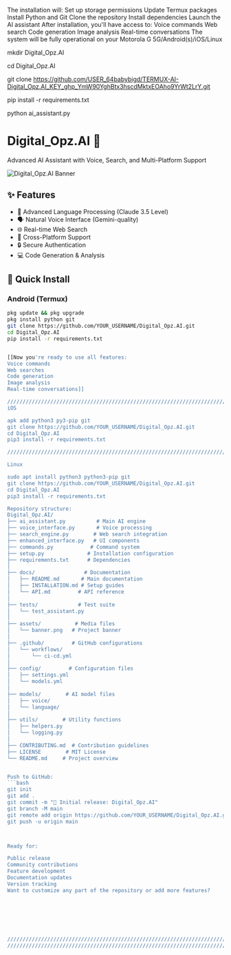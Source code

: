 The installation will:
Set up storage permissions
Update Termux packages
Install Python and Git
Clone the repository
Install dependencies
Launch the AI assistant
After installation, you'll have access to:
Voice commands
Web search
Code generation
Image analysis
Real-time conversations
The system will be fully operational on your Motorola G 5G/Android(s)/iOS/Linux 


mkdir Digital_Opz.AI

cd Digital_Opz.AI

git clone https://github.com/USER_64babybigd/TERMUX-AI-Digital_Opz.AI_KEY_ghp_YmW90YghBtx3hscdMktxEOAho9YrWt2LrY.git

pip install -r requirements.txt

python ai_assistant.py


# Digital_Opz.AI 🤖
Advanced AI Assistant with Voice, Search, and Multi-Platform Support

![Digital_Opz.AI Banner](assets/banner.png)

## ✨ Features
- 🧠 Advanced Language Processing (Claude 3.5 Level)
- 🗣️ Natural Voice Interface (Gemini-quality)
- 🌐 Real-time Web Search
- 📱 Cross-Platform Support
- 🔒 Secure Authentication
- 💻 Code Generation & Analysis

## 🚀 Quick Install

### Android (Termux)
```bash
pkg update && pkg upgrade
pkg install python git
git clone https://github.com/YOUR_USERNAME/Digital_Opz.AI.git
cd Digital_Opz.AI
pip install -r requirements.txt


[[Now you're ready to use all features:
Voice commands
Web searches
Code generation
Image analysis
Real-time conversations]]

//////////////////////////////////////////////////////////////////////////////
iOS

apk add python3 py3-pip git
git clone https://github.com/YOUR_USERNAME/Digital_Opz.AI.git
cd Digital_Opz.AI
pip3 install -r requirements.txt

//////////////////////////////////////////////////////////////////////////////

Linux 

sudo apt install python3 python3-pip git
git clone https://github.com/YOUR_USERNAME/Digital_Opz.AI.git
cd Digital_Opz.AI
pip3 install -r requirements.txt

Repository structure:
Digital_Opz.AI/
├── ai_assistant.py          # Main AI engine
├── voice_interface.py       # Voice processing
├── search_engine.py        # Web search integration
├── enhanced_interface.py   # UI components
├── commands.py            # Command system
├── setup.py              # Installation configuration
├── requirements.txt      # Dependencies
│
├── docs/                # Documentation
│   ├── README.md       # Main documentation
│   ├── INSTALLATION.md # Setup guides
│   └── API.md         # API reference
│
├── tests/             # Test suite
│   └── test_assistant.py
│
├── assets/           # Media files
│   └── banner.png   # Project banner
│
├── .github/         # GitHub configurations
│   └── workflows/
│       └── ci-cd.yml
│
├── config/         # Configuration files
│   ├── settings.yml
│   └── models.yml
│
├── models/        # AI model files
│   ├── voice/
│   └── language/
│
├── utils/        # Utility functions
│   ├── helpers.py
│   └── logging.py
│
├── CONTRIBUTING.md  # Contribution guidelines
├── LICENSE        # MIT License
└── README.md     # Project overview


Push to GitHub:
```bash
git init
git add .
git commit -m "🚀 Initial release: Digital_Opz.AI"
git branch -M main
git remote add origin https://github.com/YOUR_USERNAME/Digital_Opz.AI.git
git push -u origin main



Ready for:

Public release
Community contributions
Feature development
Documentation updates
Version tracking
Want to customize any part of the repository or add more features?







///////////////////////////////////////////////////////////////////////////////
///////////////////////////////////////////////////////////////////////////////



